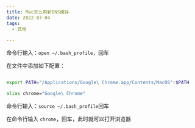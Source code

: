 ```yaml
---
title: Mac怎么刷新DNS缓存
date: 2022-07-04
tags:
  - 其他 
 
---
```




命令行输入：`open ~/.bash_profile`，回车

在文件中添加如下配置： 

```sh

export PATH="/Applications/Google\ Chrome.app/Contents/MacOS":$PATH

alias chrome="Google\ Chrome"
```

命令行输入：`source ~/.bash_profile`回车

在命令行输入 `chrome`，回车，此时就可以打开浏览器



